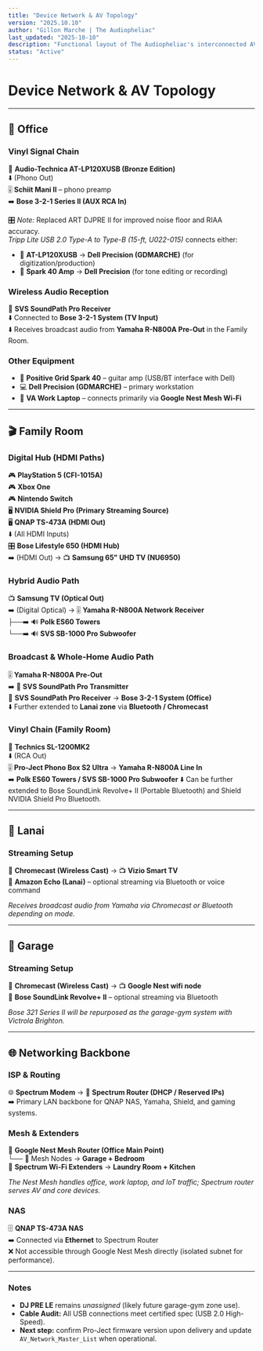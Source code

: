 ```yaml
---
title: "Device Network & AV Topology"
version: "2025.10.10"
author: "Gillon Marche | The Audiopheliac"
last_updated: "2025-10-10"
description: "Functional layout of The Audiopheliac's interconnected AV, gaming, and network ecosystem, including signal routing and topology maps."
status: "Active"
---
```


# Device Network & AV Topology

---

## 🏢 Office

### Vinyl Signal Chain
🎵 **Audio-Technica AT-LP120XUSB (Bronze Edition)**  
⬇️ (Phono Out)  
🎚️ **Schiit Mani II** – phono preamp  
➡️ **Bose 3-2-1 Series II (AUX RCA In)**  

🎛️ *Note:* Replaced ART DJPRE II for improved noise floor and RIAA accuracy.  
*Tripp Lite USB 2.0 Type-A to Type-B (15-ft, U022-015)* connects either:  
- 🔌 **AT-LP120XUSB** → **Dell Precision (GDMARCHE)** (for digitization/production)  
- 🔌 **Spark 40 Amp** → **Dell Precision** (for tone editing or recording)  

### Wireless Audio Reception
📡 **SVS SoundPath Pro Receiver**  
⬇️ Connected to **Bose 3-2-1 System (TV Input)**  
⬇️ Receives broadcast audio from **Yamaha R-N800A Pre-Out** in the Family Room.

### Other Equipment
- 🎸 **Positive Grid Spark 40** – guitar amp (USB/BT interface with Dell)  
- 💻 **Dell Precision (GDMARCHE)** – primary workstation  
- 💼 **VA Work Laptop** – connects primarily via **Google Nest Mesh Wi-Fi**

---

## 🎬 Family Room

### Digital Hub (HDMI Paths)
🎮 **PlayStation 5 (CFI-1015A)**  
🎮 **Xbox One**  
🎮 **Nintendo Switch**  
🖥️ **NVIDIA Shield Pro (Primary Streaming Source)**  
🖥️ **QNAP TS-473A (HDMI Out)**  
⬇️ (All HDMI Inputs)  
🎛️ **Bose Lifestyle 650 (HDMI Hub)**  
➡️ (HDMI Out) → 📺 **Samsung 65" UHD TV (NU6950)**

### Hybrid Audio Path
📺 **Samsung TV (Optical Out)**  
➡️ (Digital Optical) → 🎚️ **Yamaha R-N800A Network Receiver**  
├──➡️ 🔊 **Polk ES60 Towers**  
└──➡️ 🔊 **SVS SB-1000 Pro Subwoofer**

### Broadcast & Whole-Home Audio Path
🎚️ **Yamaha R-N800A Pre-Out**  
➡️ 📡 **SVS SoundPath Pro Transmitter**  
📡 **SVS SoundPath Pro Receiver** → **Bose 3-2-1 System (Office)**  
⬇️ Further extended to **Lanai zone** via **Bluetooth / Chromecast**

### Vinyl Chain (Family Room)
🎵 **Technics SL-1200MK2**  
⬇️ (RCA Out)  
🎚️ **Pro-Ject Phono Box S2 Ultra** → **Yamaha R-N800A Line In**  
➡️ **Polk ES60 Towers / SVS SB-1000 Pro Subwoofer**
⬇️ Can be further extended to Bose SoundLink Revolve+ II (Portable Bluetooth) and Shield NVIDIA Shield Pro Bluetooth.

---

## 🌴 Lanai

### Streaming Setup
📡 **Chromecast (Wireless Cast)** → 📺 **Vizio Smart TV**  
📡 **Amazon Echo (Lanai)** – optional streaming via Bluetooth or voice command  

*Receives broadcast audio from Yamaha via Chromecast or Bluetooth depending on mode.*

---

## 🌴 Garage

### Streaming Setup
📡 **Chromecast (Wireless Cast)** → 📺 **Google Nest wifi node**  
📡 **Bose SoundLink Revolve+ II** – optional streaming via Bluetooth

*Bose 321 Series II will be repurposed as the garage-gym system with Victrola Brighton.*

---

## 🌐 Networking Backbone

### ISP & Routing
🌐 **Spectrum Modem** → 📡 **Spectrum Router (DHCP / Reserved IPs)**  
➡️ Primary LAN backbone for QNAP NAS, Yamaha, Shield, and gaming systems.

### Mesh & Extenders
📡 **Google Nest Mesh Router (Office Main Point)**  
└── 🔘 Mesh Nodes → **Garage + Bedroom**  
📡 **Spectrum Wi-Fi Extenders** → **Laundry Room + Kitchen**

*The Nest Mesh handles office, work laptop, and IoT traffic; Spectrum router serves AV and core devices.*

### NAS
🗄️ **QNAP TS-473A NAS**  
➡️ Connected via **Ethernet** to Spectrum Router  
❌ Not accessible through Google Nest Mesh directly (isolated subnet for performance).

---

### Notes
- **DJ PRE LE** remains *unassigned* (likely future garage-gym zone use).  
- **Cable Audit:** All USB connections meet certified spec (USB 2.0 High-Speed).  
- **Next step:** confirm Pro-Ject firmware version upon delivery and update `AV_Network_Master_List` when operational.
